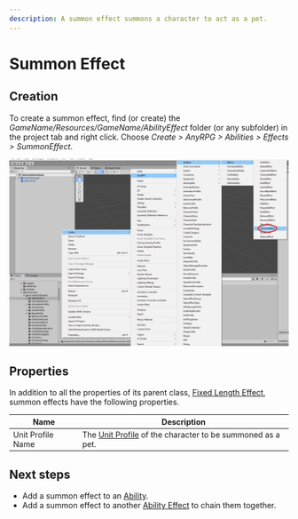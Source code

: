 ```yaml
---
description: A summon effect summons a character to act as a pet.
---
```


# Summon Effect

## Creation

To create a summon effect, find (or create) the _GameName/Resources/GameName/AbilityEffect_ folder (or any subfolder) in the project tab and right click.  Choose _Create > AnyRPG > Abilities > Effects > SummonEffect_.

![](<../../.gitbook/assets/image (5) (2) (1) (1).png>)

## Properties

In addition to all the properties of its parent class, [Fixed Length Effect](./#fixed-length-effect-properties), summon effects have the following properties.

| Name              | Description                                                                      |
| ----------------- | -------------------------------------------------------------------------------- |
| Unit Profile Name | The [Unit Profile](../unit-profile.md) of the character to be summoned as a pet. |

## Next steps

* Add a summon effect to an [Ability](../abilities/).
* Add a summon effect to another [Ability Effect](./) to chain them together.
